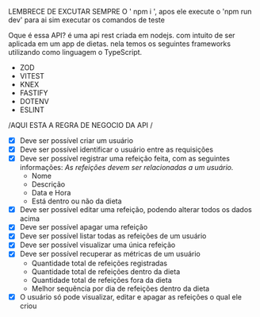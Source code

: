 LEMBRECE DE EXCUTAR SEMPRE O ' npm i ', apos ele execute o 'npm run dev' para ai sim executar os comandos de teste

Oque é essa API? é uma api rest criada em nodejs. com intuito de ser aplicada em um app de dietas. nela temos os seguintes frameworks utilizando como linguagem o TypeScript.
- ZOD
- VITEST
- KNEX
- FASTIFY
- DOTENV
- ESLINT

/AQUI ESTA A REGRA DE NEGOCIO DA API /
- [x] Deve ser possível criar um usuário
- [x] Deve ser possível identificar o usuário entre as requisições
- [x] Deve ser possível registrar uma refeição feita, com as seguintes informações:
    *As refeições devem ser relacionadas a um usuário.* 
    - Nome
    - Descrição
    - Data e Hora
    - Está dentro ou não da dieta
- [x] Deve ser possível editar uma refeição, podendo alterar todos os dados acima
- [x] Deve ser possível apagar uma refeição
- [x] Deve ser possível listar todas as refeições de um usuário
- [x] Deve ser possível visualizar uma única refeição
- [x] Deve ser possível recuperar as métricas de um usuário
    - Quantidade total de refeições registradas
    - Quantidade total de refeições dentro da dieta
    - Quantidade total de refeições fora da dieta
    - Melhor sequência por dia de refeições dentro da dieta
- [x] O usuário só pode visualizar, editar e apagar as refeições o qual ele criou
